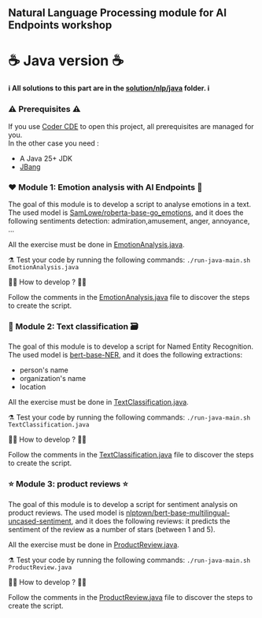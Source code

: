 ## Natural Language Processing module for AI Endpoints workshop

# ☕️ Java version ☕️ 

**ℹ️ All solutions to this part are in the [solution/nlp/java](../../solutions/nlp/java/) folder. ℹ️**

### ⚠️ Prerequisites ⚠️

If you use [Coder CDE](https://coder.com/) to open this project, all prerequisites are managed for you.  
In the other case you need : 
- A Java 25+ JDK
- [JBang](https://www.jbang.dev/)

### ❤️ Module 1: Emotion analysis with AI Endpoints 🤩

The goal of this module is to develop a script to analyse emotions in a text.  
The used model is [SamLowe/roberta-base-go_emotions](https://huggingface.co/SamLowe/roberta-base-go_emotions), and it does the following sentiments detection: admiration,amusement, anger, annoyance, ...

All the exercise must be done in [EmotionAnalysis.java](./EmotionAnalysis.java).

⚗️ Test your code by running the following commands: `./run-java-main.sh EmotionAnalysis.java`

👩‍💻 How to develop ? 🧑‍💻

Follow the comments in the [EmotionAnalysis.java](./EmotionAnalysis.java) file to discover the steps to create the script.

### 📝 Module 2: Text classification 🗃️

The goal of this module is to develop a script for Named Entity Recognition.
The used model is [bert-base-NER](https://huggingface.co/dslim/bert-base-NER), and it does the following extractions:
 - person's name
 - organization's name
 - location

All the exercise must be done in [TextClassification.java](TextClassification.java).

⚗️ Test your code by running the following commands: `./run-java-main.sh TextClassification.java`

👩‍💻 How to develop ? 🧑‍💻

Follow the comments in the [TextClassification.java](TextClassification.java) file to discover the steps to create the script.

### ⭐️ Module 3: product reviews  ⭐️

The goal of this module is to develop a script for sentiment analysis on product reviews.
The used model is [nlptown/bert-base-multilingual-uncased-sentiment](https://huggingface.co/nlptown/bert-base-multilingual-uncased-sentiment), and it does the following reviews: it predicts the sentiment of the review as a number of stars (between 1 and 5).

All the exercise must be done in [ProductReview.java](ProductReview.java).

⚗️ Test your code by running the following commands: `./run-java-main.sh ProductReview.java`

👩‍💻 How to develop ? 🧑‍💻

Follow the comments in the [ProductReview.java](ProductReview.java) file to discover the steps to create the script.

